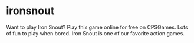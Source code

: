 # ironsnout
Want to play Iron Snout? Play this game online for free on CPSGames. Lots of fun to play when bored. Iron Snout is one of our favorite action games.
